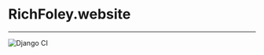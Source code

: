 # RichFoley.website
-------------------

![Django CI](https://github.com/foley803/RichFoley.website/workflows/Django%20CI/badge.svg?branch=master)
